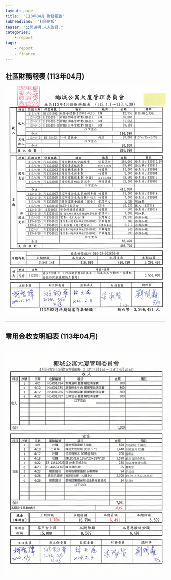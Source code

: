 ```yaml
---
layout: page
title:  "113年04月 財務報告"
subheadline:  "社區財報"
teaser: "公開透明,人人監督."
categories:
    - report
tags:
    - report
    - finance
---
```


## 社區財務報表 (113年04月)

![](https://github.com/coconutcity30050/community27/raw/gh-pages/assets/reports/113-04-%E8%B2%A1%E5%8B%99%E5%A0%B1%E8%A1%A8.jpg)

---
## 零用金收支明細表 (113年04月)

![](https://github.com/coconutcity30050/community27/raw/gh-pages/assets/reports/113-04-%E9%9B%B6%E7%94%A8%E9%87%91%E6%94%B6%E6%94%AF%E6%98%8E%E7%B4%B0%E8%A1%A8.jpg)
